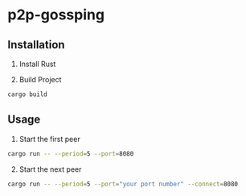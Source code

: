 # p2p-gossping

## Installation

1. Install Rust

2. Build Project

```sh
cargo build
```

## Usage

1. Start the first peer
```sh
cargo run -- --period=5 --port=8080
```

2. Start the next peer
```sh
cargo run -- --period=5 --port="your port number" --connect=8080
```